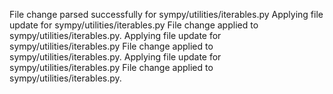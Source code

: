 File change parsed successfully for sympy/utilities/iterables.py
Applying file update for sympy/utilities/iterables.py
File change applied to sympy/utilities/iterables.py.
Applying file update for sympy/utilities/iterables.py
File change applied to sympy/utilities/iterables.py.
Applying file update for sympy/utilities/iterables.py
File change applied to sympy/utilities/iterables.py.
